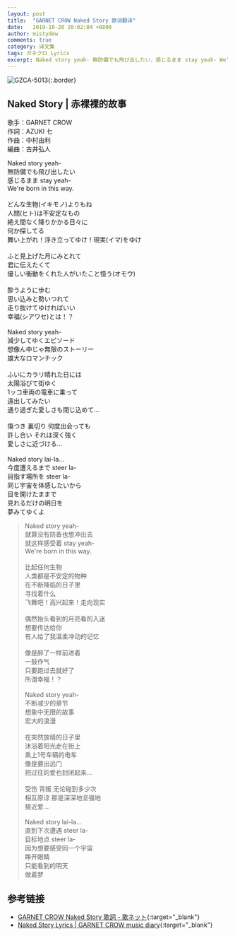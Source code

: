 ```yaml
---
layout: post
title:  "GARNET CROW Naked Story 歌词翻译"
date:   2019-10-20 20:02:04 +0800
author: mistydew
comments: true
category: 译文集
tags: ガネクロ Lyrics
excerpt: Naked story yeah- 無防備でも飛び出したい、感じるまま stay yeah- We're born in this way.
---
```

![GZCA-5013](https://crowsub.github.io/assets/images/discography/album/GZCA-5013.jpg){:.border}

## Naked Story | 赤裸裸的故事

歌手：GARNET CROW<br>
作詞：AZUKI 七<br>
作曲：中村由利<br>
編曲：古井弘人

<div class="lyric-original">
<p>
Naked story yeah-<br>
無防備でも飛び出したい<br>
感じるまま stay yeah-<br>
We're born in this way.<br>
<br>
どんな生物(イキモノ)よりもね<br>
人間(ヒト)は不安定なもの<br>
絶え間なく降りかかる日々に<br>
何か探してる<br>
舞い上がれ！浮き立ってゆけ！現実(イマ)をゆけ<br>
<br>
ふと見上げた月にみとれて<br>
君に伝えたくて<br>
優しい衝動をくれた人がいたこと憶う(オモウ)<br>
<br>
酔うように歩む<br>
思い込みと勢いつれて<br>
走り抜けてゆければいい<br>
幸福(シアワセ)とは！？<br>
<br>
Naked story yeah-<br>
減少してゆくエピソード<br>
想像ん中じゃ無限のストーリー<br>
雄大なロマンチック<br>
<br>
ふいにカラリ晴れた日には<br>
太陽浴びて街ゆく<br>
1ッコ車両の電車に乗って<br>
遠出してみたい<br>
通り過ぎた愛しさも閉じ込めて…<br>
<br>
傷つき 裏切り 何度出会っても<br>
許し合い それは深く強く<br>
愛しさに近づける…<br>
<br>
Naked story lai-la...<br>
今度遭えるまで steer la-<br>
目指す場所を steer la-<br>
同じ宇宙を体感したいから<br>
目を開けたままで<br>
見れるだけの明日を<br>
夢みてゆくよ
</p>
</div>

<div class="lyric-translation">
<blockquote>
Naked story yeah-<br>
就算没有防备也想冲出去<br>
就这样感受着 stay yeah-<br>
We're born in this way.<br>
<br>
比起任何生物<br>
人类都是不安定的物种<br>
在不断降临的日子里<br>
寻找着什么<br>
飞舞吧！高兴起来！走向现实<br>
<br>
偶然抬头看到的月亮看的入迷<br>
想要传达给你<br>
有人给了我温柔冲动的记忆<br>
<br>
像是醉了一样前进着<br>
一鼓作气<br>
只要跑过去就好了<br>
所谓幸福！？<br>
<br>
Naked story yeah-<br>
不断减少的章节<br>
想象中无限的故事<br>
宏大的浪漫<br>
<br>
在突然放晴的日子里<br>
沐浴着阳光走在街上<br>
乘上1号车辆的电车<br>
像是要出远门<br>
把过往的爱也封闭起来...<br>
<br>
受伤 背叛 无论碰到多少次<br>
相互原谅 那是深深地坚强地<br>
接近爱...<br>
<br>
Naked story lai-la...<br>
直到下次遭遇 steer la-<br>
目标地点 steer la-<br>
因为想要感受同一个宇宙<br>
睁开眼睛<br>
只能看到的明天<br>
做着梦
</blockquote>
</div>

## 参考链接

* [GARNET CROW Naked Story 歌詞 - 歌ネット](https://www.uta-net.com/song/20127){:target="_blank"}
* [Naked Story Lyrics \| GARNET CROW music diary](https://crowsub.github.io/lyrics/original/Naked%20Story.html){:target="_blank"}
